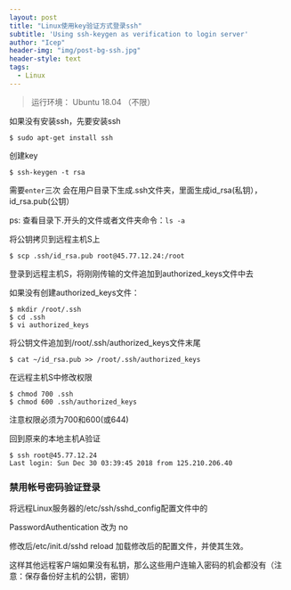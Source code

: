 ```yaml
---
layout: post
title: "Linux使用key验证方式登录ssh"
subtitle: 'Using ssh-keygen as verification to login server'
author: "Icep"
header-img: "img/post-bg-ssh.jpg"
header-style: text
tags:
  - Linux
---
```


> 运行环境： Ubuntu 18.04 （不限）

如果没有安装ssh，先要安装ssh
```shell
$ sudo apt-get install ssh
```

创建key
```shell
$ ssh-keygen -t rsa
```
需要`enter`三次
会在用户目录下生成.ssh文件夹，里面生成id_rsa(私钥），id_rsa.pub(公钥）

ps: 查看目录下.开头的文件或者文件夹命令：`ls -a`

将公钥拷贝到远程主机S上
```shell
$ scp .ssh/id_rsa.pub root@45.77.12.24:/root
```

登录到远程主机S，将刚刚传输的文件追加到authorized_keys文件中去

如果没有创建authorized_keys文件：

```shell
$ mkdir /root/.ssh
$ cd .ssh
$ vi authorized_keys
```

将公钥文件追加到/root/.ssh/authorized_keys文件末尾
```shell
$ cat ~/id_rsa.pub >> /root/.ssh/authorized_keys
```

在远程主机S中修改权限
```shell
$ chmod 700 .ssh
$ chmod 600 .ssh/authorized_keys
```
注意权限必须为700和600(或644)

回到原来的本地主机A验证
```shell
$ ssh root@45.77.12.24
Last login: Sun Dec 30 03:39:45 2018 from 125.210.206.40
```
### 禁用帐号密码验证登录
将远程Linux服务器的/etc/ssh/sshd_config配置文件中的

PasswordAuthentication 改为 no

修改后/etc/init.d/sshd reload 加载修改后的配置文件，并使其生效。

这样其他远程客户端如果没有私钥，那么这些用户连输入密码的机会都没有（注意：保存备份好主机的公钥，密钥）
